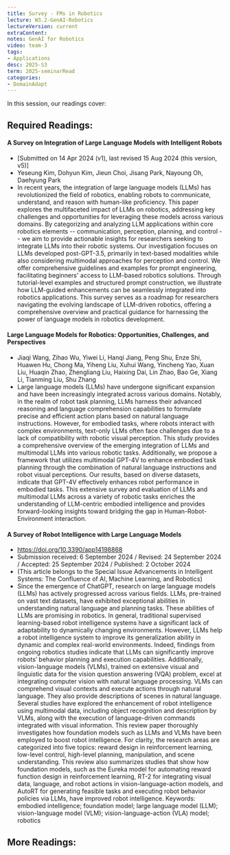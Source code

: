 ```yaml
---
title: Survey - FMs in Robotics  
lecture: W3.2-GenAI-Robotics
lectureVersion: current
extraContent: 
notes: GenAI for Robotics
video: team-3
tags:
- Applications
desc: 2025-S3
term: 2025-seminarRead
categories:
- DomainAdapt 
---
```



In this session, our readings cover: 

## Required Readings: 

#### A Survey on Integration of Large Language Models with Intelligent Robots

+ [Submitted on 14 Apr 2024 (v1), last revised 15 Aug 2024 (this version, v5)]
+ Yeseung Kim, Dohyun Kim, Jieun Choi, Jisang Park, Nayoung Oh, Daehyung Park
+ In recent years, the integration of large language models (LLMs) has revolutionized the field of robotics, enabling robots to communicate, understand, and reason with human-like proficiency. This paper explores the multifaceted impact of LLMs on robotics, addressing key challenges and opportunities for leveraging these models across various domains. By categorizing and analyzing LLM applications within core robotics elements -- communication, perception, planning, and control -- we aim to provide actionable insights for researchers seeking to integrate LLMs into their robotic systems. Our investigation focuses on LLMs developed post-GPT-3.5, primarily in text-based modalities while also considering multimodal approaches for perception and control. We offer comprehensive guidelines and examples for prompt engineering, facilitating beginners' access to LLM-based robotics solutions. Through tutorial-level examples and structured prompt construction, we illustrate how LLM-guided enhancements can be seamlessly integrated into robotics applications. This survey serves as a roadmap for researchers navigating the evolving landscape of LLM-driven robotics, offering a comprehensive overview and practical guidance for harnessing the power of language models in robotics development.
  


#### Large Language Models for Robotics: Opportunities, Challenges, and Perspectives
+ Jiaqi Wang, Zihao Wu, Yiwei Li, Hanqi Jiang, Peng Shu, Enze Shi, Huawen Hu, Chong Ma, Yiheng Liu, Xuhui Wang, Yincheng Yao, Xuan Liu, Huaqin Zhao, Zhengliang Liu, Haixing Dai, Lin Zhao, Bao Ge, Xiang Li, Tianming Liu, Shu Zhang
+ Large language models (LLMs) have undergone significant expansion and have been increasingly integrated across various domains. Notably, in the realm of robot task planning, LLMs harness their advanced reasoning and language comprehension capabilities to formulate precise and efficient action plans based on natural language instructions. However, for embodied tasks, where robots interact with complex environments, text-only LLMs often face challenges due to a lack of compatibility with robotic visual perception. This study provides a comprehensive overview of the emerging integration of LLMs and multimodal LLMs into various robotic tasks. Additionally, we propose a framework that utilizes multimodal GPT-4V to enhance embodied task planning through the combination of natural language instructions and robot visual perceptions. Our results, based on diverse datasets, indicate that GPT-4V effectively enhances robot performance in embodied tasks. This extensive survey and evaluation of LLMs and multimodal LLMs across a variety of robotic tasks enriches the understanding of LLM-centric embodied intelligence and provides forward-looking insights toward bridging the gap in Human-Robot-Environment interaction.


#### A Survey of Robot Intelligence with Large Language Models
+  https://doi.org/10.3390/app14198868
+ Submission received: 6 September 2024 / Revised: 24 September 2024 / Accepted: 25 September 2024 / Published: 2 October 2024
+ (This article belongs to the Special Issue Advancements in Intelligent Systems: The Confluence of AI, Machine Learning, and Robotics)
+ Since the emergence of ChatGPT, research on large language models (LLMs) has actively progressed across various fields. LLMs, pre-trained on vast text datasets, have exhibited exceptional abilities in understanding natural language and planning tasks. These abilities of LLMs are promising in robotics. In general, traditional supervised learning-based robot intelligence systems have a significant lack of adaptability to dynamically changing environments. However, LLMs help a robot intelligence system to improve its generalization ability in dynamic and complex real-world environments. Indeed, findings from ongoing robotics studies indicate that LLMs can significantly improve robots’ behavior planning and execution capabilities. Additionally, vision-language models (VLMs), trained on extensive visual and linguistic data for the vision question answering (VQA) problem, excel at integrating computer vision with natural language processing. VLMs can comprehend visual contexts and execute actions through natural language. They also provide descriptions of scenes in natural language. Several studies have explored the enhancement of robot intelligence using multimodal data, including object recognition and description by VLMs, along with the execution of language-driven commands integrated with visual information. This review paper thoroughly investigates how foundation models such as LLMs and VLMs have been employed to boost robot intelligence. For clarity, the research areas are categorized into five topics: reward design in reinforcement learning, low-level control, high-level planning, manipulation, and scene understanding. This review also summarizes studies that show how foundation models, such as the Eureka model for automating reward function design in reinforcement learning, RT-2 for integrating visual data, language, and robot actions in vision-language-action models, and AutoRT for generating feasible tasks and executing robot behavior policies via LLMs, have improved robot intelligence.
Keywords: embodied intelligence; foundation model; large language model (LLM); vision-language model (VLM); vision-language-action (VLA) model; robotics


## More Readings: 

